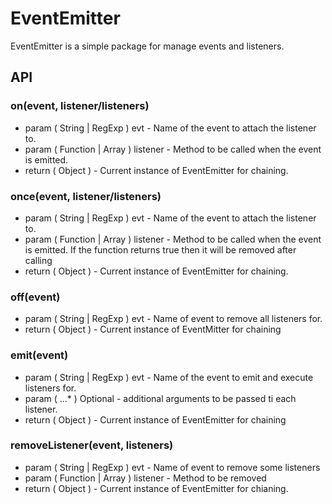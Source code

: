 # EventEmitter

EventEmitter is a simple package for manage events and listeners.

## API

### on(event, listener/listeners)

- param ( String | RegExp ) evt - Name of the event to attach the listener to.
- param ( Function | Array ) listener - Method to be called when the event is emitted.
- return ( Object ) - Current instance of EventEmitter for chaining.

### once(event, listener/listeners)

- param ( String | RegExp ) evt -  Name of the event to attach the listener to.
- param ( Function | Array ) listener - Method to be called when the event is emitted. If the function returns true then it will be removed after calling
- return ( Object ) - Current instance of EventEmitter for chaining.

### off(event)

- param ( String | RegExp ) evt - Name of event to remove all listeners for.
- return ( Object ) - Current instance of EventMitter for chaining

### emit(event)

- param ( String | RegExp ) evt - Name of the event to emit and execute listeners for.
- param ( …* ) Optional - additional arguments to be passed ti each listener.
- return ( Object ) - Current instance of EventEmitter for chaining

### removeListener(event, listeners)

- param ( String | RegExp ) evt - Name of event to remove some listeners
- param ( Function | Array ) listener - Method to be removed
- return ( Object ) - Current instance of EventEmitter for chianing.









